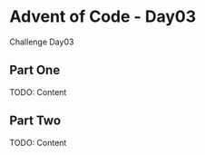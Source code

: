# Advent of Code - Day03

<!-- MDOC !-->

Challenge Day03

## Part One

TODO: Content

## Part Two

TODO: Content

